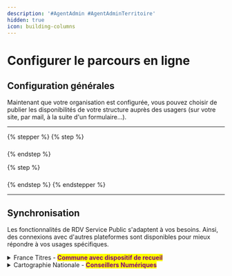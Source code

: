 ```yaml
---
description: '#AgentAdmin #AgentAdminTerritoire'
hidden: true
icon: building-columns
---
```


# Configurer le parcours en ligne

## **Configuration générales**&#x20;

Maintenant que votre organisation est configurée, vous pouvez choisir de publier les disponibilités de votre structure auprès des usagers (sur votre site, par mail, à la suite d'un formulaire...).&#x20;

***

{% stepper %}
{% step %}
###


{% endstep %}

{% step %}
###


{% endstep %}
{% endstepper %}

***

## Synchronisation&#x20;

Les fonctionnalités de RDV Service Public s'adaptent à vos besoins. Ainsi, des connexions avec d'autres plateformes sont disponibles pour mieux répondre à vos usages spécifiques.

<details>

<summary>France Titres - <mark style="color:purple;"><strong>Commune avec dispositif de recueil</strong></mark> </summary>

Relier vos motifs RDV Service Public au portail France Titres&#x20;

[➡️ Consulter le tutoriel](https://scribehow.com/shared/Configurez_votre_organisation_sur_RDV_Service_Public_DR__Xjgc9TCtSaSmotYxkSguPg)

</details>

<details>

<summary>Cartographie Nationale - <mark style="color:purple;"><strong>Conseillers Numériques</strong></mark> </summary>

Lorsque la prise de rendez-vous en ligne est activée dans vos motifs sur RDV Service Public, vos disponibilités apparaitront automatiquement sur la [Cartographie](https://www.conseiller-numerique.gouv.fr/).&#x20;

</details>



